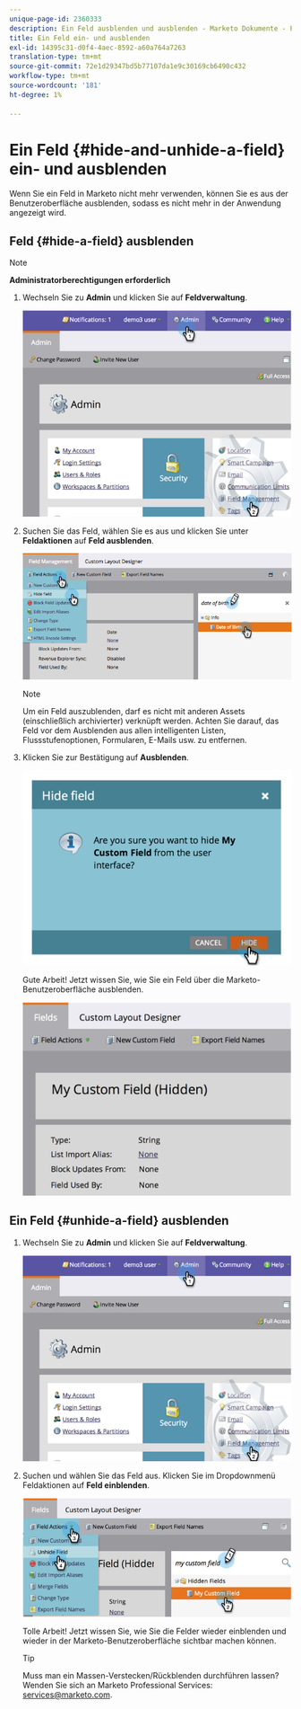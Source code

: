 ```yaml
---
unique-page-id: 2360333
description: Ein Feld ausblenden und ausblenden - Marketo Dokumente - Produktdokumentation
title: Ein Feld ein- und ausblenden
exl-id: 14395c31-d0f4-4aec-8592-a60a764a7263
translation-type: tm+mt
source-git-commit: 72e1d29347bd5b77107da1e9c30169cb6490c432
workflow-type: tm+mt
source-wordcount: '181'
ht-degree: 1%

---
```


# Ein Feld {#hide-and-unhide-a-field} ein- und ausblenden

Wenn Sie ein Feld in Marketo nicht mehr verwenden, können Sie es aus der Benutzeroberfläche ausblenden, sodass es nicht mehr in der Anwendung angezeigt wird.

## Feld {#hide-a-field} ausblenden

>[!NOTE]
>
>**Administratorberechtigungen erforderlich**

1. Wechseln Sie zu **Admin** und klicken Sie auf **Feldverwaltung**.

   ![](assets/image2014-9-18-13-3a10-3a3.png)

1. Suchen Sie das Feld, wählen Sie es aus und klicken Sie unter **Feldaktionen** auf **Feld ausblenden**.

   ![](assets/fieldmanagement-hidefield-.png)

   >[!NOTE]
   >
   >Um ein Feld auszublenden, darf es nicht mit anderen Assets (einschließlich archivierter) verknüpft werden. Achten Sie darauf, das Feld vor dem Ausblenden aus allen intelligenten Listen, Flussstufenoptionen, Formularen, E-Mails usw. zu entfernen.

1. Klicken Sie zur Bestätigung auf **Ausblenden**.

   ![](assets/image2014-9-18-13-3a10-3a36.png)

   Gute Arbeit! Jetzt wissen Sie, wie Sie ein Feld über die Marketo-Benutzeroberfläche ausblenden.

   ![](assets/image2014-9-18-13-3a10-3a45.png)

## Ein Feld {#unhide-a-field} ausblenden

1. Wechseln Sie zu **Admin** und klicken Sie auf **Feldverwaltung**.

   ![](assets/image2014-9-18-13-3a11-3a3.png)

1. Suchen und wählen Sie das Feld aus. Klicken Sie im Dropdownmenü Feldaktionen auf **Feld einblenden**.

   ![](assets/image2014-9-18-13-3a11-3a46.png)

   Tolle Arbeit! Jetzt wissen Sie, wie Sie die Felder wieder einblenden und wieder in der Marketo-Benutzeroberfläche sichtbar machen können.

   >[!TIP]
   >
   >Muss man ein Massen-Verstecken/Rückblenden durchführen lassen? Wenden Sie sich an Marketo Professional Services: services@marketo.com.
